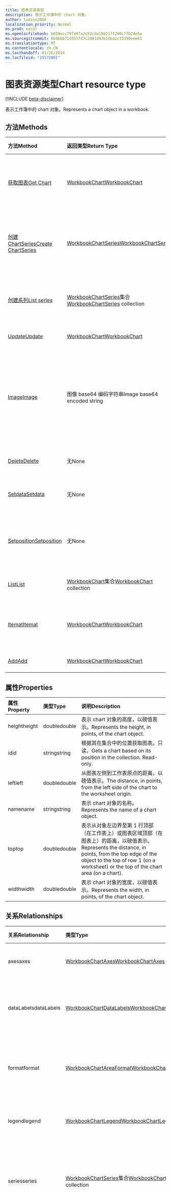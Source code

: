 ```yaml
---
title: 图表资源类型
description: 表示工作簿中的 chart 对象。
author: lumine2008
localization_priority: Normal
ms.prod: excel
ms.openlocfilehash: b038ecc79f497a2c52cda180217f290c7fb2de6a
ms.sourcegitcommit: 66066b71d353fd7c2481d43b1dba2c33390eee61
ms.translationtype: MT
ms.contentlocale: zh-CN
ms.lasthandoff: 01/26/2019
ms.locfileid: "29572001"
---
```

# <a name="chart-resource-type"></a><span data-ttu-id="d383e-103">图表资源类型</span><span class="sxs-lookup"><span data-stu-id="d383e-103">Chart resource type</span></span>

[!INCLUDE [beta-disclaimer](../../includes/beta-disclaimer.md)]

<span data-ttu-id="d383e-104">表示工作簿中的 chart 对象。</span><span class="sxs-lookup"><span data-stu-id="d383e-104">Represents a chart object in a workbook.</span></span>


## <a name="methods"></a><span data-ttu-id="d383e-105">方法</span><span class="sxs-lookup"><span data-stu-id="d383e-105">Methods</span></span>

| <span data-ttu-id="d383e-106">方法</span><span class="sxs-lookup"><span data-stu-id="d383e-106">Method</span></span>           | <span data-ttu-id="d383e-107">返回类型</span><span class="sxs-lookup"><span data-stu-id="d383e-107">Return Type</span></span>    |<span data-ttu-id="d383e-108">说明</span><span class="sxs-lookup"><span data-stu-id="d383e-108">Description</span></span>|
|:---------------|:--------|:----------|
|[<span data-ttu-id="d383e-109">获取图表</span><span class="sxs-lookup"><span data-stu-id="d383e-109">Get Chart</span></span>](../api/chart-get.md) | [<span data-ttu-id="d383e-110">WorkbookChart</span><span class="sxs-lookup"><span data-stu-id="d383e-110">WorkbookChart</span></span>](chart.md) |<span data-ttu-id="d383e-111">读取 chart 对象的属性和关系。</span><span class="sxs-lookup"><span data-stu-id="d383e-111">Read properties and relationships of chart object.</span></span>|
|[<span data-ttu-id="d383e-112">创建 ChartSeries</span><span class="sxs-lookup"><span data-stu-id="d383e-112">Create ChartSeries</span></span>](../api/chart-post-series.md) |[<span data-ttu-id="d383e-113">WorkbookChartSeries</span><span class="sxs-lookup"><span data-stu-id="d383e-113">WorkbookChartSeries</span></span>](chartseries.md)| <span data-ttu-id="d383e-114">通过发布到序列集合创建新的 ChartSeries。</span><span class="sxs-lookup"><span data-stu-id="d383e-114">Create a new ChartSeries by posting to the series collection.</span></span>|
|[<span data-ttu-id="d383e-115">创建系列</span><span class="sxs-lookup"><span data-stu-id="d383e-115">List series</span></span>](../api/chart-list-series.md) |<span data-ttu-id="d383e-116">[WorkbookChartSeries](chartseries.md)集合</span><span class="sxs-lookup"><span data-stu-id="d383e-116">[WorkbookChartSeries](chartseries.md) collection</span></span>| <span data-ttu-id="d383e-117">获取 ChartSeries 对象集合。</span><span class="sxs-lookup"><span data-stu-id="d383e-117">Get a ChartSeries object collection.</span></span>|
|[<span data-ttu-id="d383e-118">Update</span><span class="sxs-lookup"><span data-stu-id="d383e-118">Update</span></span>](../api/chart-update.md) | [<span data-ttu-id="d383e-119">WorkbookChart</span><span class="sxs-lookup"><span data-stu-id="d383e-119">WorkbookChart</span></span>](chart.md)   |<span data-ttu-id="d383e-120">更新 Chart 对象。</span><span class="sxs-lookup"><span data-stu-id="d383e-120">Update Chart object.</span></span> |
|[<span data-ttu-id="d383e-121">Image</span><span class="sxs-lookup"><span data-stu-id="d383e-121">Image</span></span>](../api/chart-image.md)|<span data-ttu-id="d383e-122">图像 base64 编码字符串</span><span class="sxs-lookup"><span data-stu-id="d383e-122">Image base64 encoded string</span></span>|<span data-ttu-id="d383e-123">通过缩放图表适应指定的尺寸，将图表呈现为 base64 编码的图像。</span><span class="sxs-lookup"><span data-stu-id="d383e-123">Renders the chart as a base64-encoded image by scaling the chart to fit the specified dimensions.</span></span>|
|[<span data-ttu-id="d383e-124">Delete</span><span class="sxs-lookup"><span data-stu-id="d383e-124">Delete</span></span>](../api/chart-delete.md)|<span data-ttu-id="d383e-125">无</span><span class="sxs-lookup"><span data-stu-id="d383e-125">None</span></span>|<span data-ttu-id="d383e-126">删除 chart 对象。</span><span class="sxs-lookup"><span data-stu-id="d383e-126">Deletes the chart object.</span></span>|
|[<span data-ttu-id="d383e-127">Setdata</span><span class="sxs-lookup"><span data-stu-id="d383e-127">Setdata</span></span>](../api/chart-setdata.md)|<span data-ttu-id="d383e-128">无</span><span class="sxs-lookup"><span data-stu-id="d383e-128">None</span></span>|<span data-ttu-id="d383e-129">重置图表的源数据。</span><span class="sxs-lookup"><span data-stu-id="d383e-129">Resets the source data for the chart.</span></span>|
|[<span data-ttu-id="d383e-130">Setposition</span><span class="sxs-lookup"><span data-stu-id="d383e-130">Setposition</span></span>](../api/chart-setposition.md)|<span data-ttu-id="d383e-131">无</span><span class="sxs-lookup"><span data-stu-id="d383e-131">None</span></span>|<span data-ttu-id="d383e-132">相对于工作表上的单元格放置图表。</span><span class="sxs-lookup"><span data-stu-id="d383e-132">Positions the chart relative to cells on the worksheet.</span></span>|
|[<span data-ttu-id="d383e-133">List</span><span class="sxs-lookup"><span data-stu-id="d383e-133">List</span></span>](../api/chart-list.md) | <span data-ttu-id="d383e-134">[WorkbookChart](chart.md)集合</span><span class="sxs-lookup"><span data-stu-id="d383e-134">[WorkbookChart](chart.md) collection</span></span> |<span data-ttu-id="d383e-135">获取 chart 对象集合。</span><span class="sxs-lookup"><span data-stu-id="d383e-135">Get chart object collection.</span></span> |
|[<span data-ttu-id="d383e-136">Itemat</span><span class="sxs-lookup"><span data-stu-id="d383e-136">Itemat</span></span>](../api/chartcollection-itemat.md)|[<span data-ttu-id="d383e-137">WorkbookChart</span><span class="sxs-lookup"><span data-stu-id="d383e-137">WorkbookChart</span></span>](chart.md)|<span data-ttu-id="d383e-138">根据其在集合中的位置获取图表。</span><span class="sxs-lookup"><span data-stu-id="d383e-138">Gets a chart based on its position in the collection.</span></span>|
|[<span data-ttu-id="d383e-139">Add</span><span class="sxs-lookup"><span data-stu-id="d383e-139">Add</span></span>](../api/chartcollection-add.md)|[<span data-ttu-id="d383e-140">WorkbookChart</span><span class="sxs-lookup"><span data-stu-id="d383e-140">WorkbookChart</span></span>](chart.md)|<span data-ttu-id="d383e-141">创建新图表。</span><span class="sxs-lookup"><span data-stu-id="d383e-141">Creates a new chart.</span></span>|

## <a name="properties"></a><span data-ttu-id="d383e-142">属性</span><span class="sxs-lookup"><span data-stu-id="d383e-142">Properties</span></span>
| <span data-ttu-id="d383e-143">属性</span><span class="sxs-lookup"><span data-stu-id="d383e-143">Property</span></span>     | <span data-ttu-id="d383e-144">类型</span><span class="sxs-lookup"><span data-stu-id="d383e-144">Type</span></span>   |<span data-ttu-id="d383e-145">说明</span><span class="sxs-lookup"><span data-stu-id="d383e-145">Description</span></span>|
|:---------------|:--------|:----------|
|<span data-ttu-id="d383e-146">height</span><span class="sxs-lookup"><span data-stu-id="d383e-146">height</span></span>|<span data-ttu-id="d383e-147">double</span><span class="sxs-lookup"><span data-stu-id="d383e-147">double</span></span>|<span data-ttu-id="d383e-148">表示 chart 对象的高度，以磅值表示。</span><span class="sxs-lookup"><span data-stu-id="d383e-148">Represents the height, in points, of the chart object.</span></span>|
|<span data-ttu-id="d383e-149">id</span><span class="sxs-lookup"><span data-stu-id="d383e-149">id</span></span>|<span data-ttu-id="d383e-150">string</span><span class="sxs-lookup"><span data-stu-id="d383e-150">string</span></span>|<span data-ttu-id="d383e-p101">根据其在集合中的位置获取图表。只读。</span><span class="sxs-lookup"><span data-stu-id="d383e-p101">Gets a chart based on its position in the collection. Read-only.</span></span>|
|<span data-ttu-id="d383e-153">left</span><span class="sxs-lookup"><span data-stu-id="d383e-153">left</span></span>|<span data-ttu-id="d383e-154">double</span><span class="sxs-lookup"><span data-stu-id="d383e-154">double</span></span>|<span data-ttu-id="d383e-155">从图表左侧到工作表原点的距离，以磅值表示。</span><span class="sxs-lookup"><span data-stu-id="d383e-155">The distance, in points, from the left side of the chart to the worksheet origin.</span></span>|
|<span data-ttu-id="d383e-156">name</span><span class="sxs-lookup"><span data-stu-id="d383e-156">name</span></span>|<span data-ttu-id="d383e-157">string</span><span class="sxs-lookup"><span data-stu-id="d383e-157">string</span></span>|<span data-ttu-id="d383e-158">表示 chart 对象的名称。</span><span class="sxs-lookup"><span data-stu-id="d383e-158">Represents the name of a chart object.</span></span>|
|<span data-ttu-id="d383e-159">top</span><span class="sxs-lookup"><span data-stu-id="d383e-159">top</span></span>|<span data-ttu-id="d383e-160">double</span><span class="sxs-lookup"><span data-stu-id="d383e-160">double</span></span>|<span data-ttu-id="d383e-161">表示从对象左边界至第 1 行顶部（在工作表上）或图表区域顶部（在图表上）的距离，以磅值表示。</span><span class="sxs-lookup"><span data-stu-id="d383e-161">Represents the distance, in points, from the top edge of the object to the top of row 1 (on a worksheet) or the top of the chart area (on a chart).</span></span>|
|<span data-ttu-id="d383e-162">width</span><span class="sxs-lookup"><span data-stu-id="d383e-162">width</span></span>|<span data-ttu-id="d383e-163">double</span><span class="sxs-lookup"><span data-stu-id="d383e-163">double</span></span>|<span data-ttu-id="d383e-164">表示 chart 对象的宽度，以磅值表示。</span><span class="sxs-lookup"><span data-stu-id="d383e-164">Represents the width, in points, of the chart object.</span></span>|

## <a name="relationships"></a><span data-ttu-id="d383e-165">关系</span><span class="sxs-lookup"><span data-stu-id="d383e-165">Relationships</span></span>
| <span data-ttu-id="d383e-166">关系</span><span class="sxs-lookup"><span data-stu-id="d383e-166">Relationship</span></span> | <span data-ttu-id="d383e-167">类型</span><span class="sxs-lookup"><span data-stu-id="d383e-167">Type</span></span>   |<span data-ttu-id="d383e-168">说明</span><span class="sxs-lookup"><span data-stu-id="d383e-168">Description</span></span>|
|:---------------|:--------|:----------|
|<span data-ttu-id="d383e-169">axes</span><span class="sxs-lookup"><span data-stu-id="d383e-169">axes</span></span>|[<span data-ttu-id="d383e-170">WorkbookChartAxes</span><span class="sxs-lookup"><span data-stu-id="d383e-170">WorkbookChartAxes</span></span>](chartaxes.md)|<span data-ttu-id="d383e-p102">表示图表坐标轴。只读。</span><span class="sxs-lookup"><span data-stu-id="d383e-p102">Represents chart axes. Read-only.</span></span>|
|<span data-ttu-id="d383e-173">dataLabels</span><span class="sxs-lookup"><span data-stu-id="d383e-173">dataLabels</span></span>|[<span data-ttu-id="d383e-174">WorkbookChartDataLabels</span><span class="sxs-lookup"><span data-stu-id="d383e-174">WorkbookChartDataLabels</span></span>](chartdatalabels.md)|<span data-ttu-id="d383e-p103">表示图表上的数据标签。只读。</span><span class="sxs-lookup"><span data-stu-id="d383e-p103">Represents the datalabels on the chart. Read-only.</span></span>|
|<span data-ttu-id="d383e-177">format</span><span class="sxs-lookup"><span data-stu-id="d383e-177">format</span></span>|[<span data-ttu-id="d383e-178">WorkbookChartAreaFormat</span><span class="sxs-lookup"><span data-stu-id="d383e-178">WorkbookChartAreaFormat</span></span>](chartareaformat.md)|<span data-ttu-id="d383e-p104">封装图表区域的格式属性。只读。</span><span class="sxs-lookup"><span data-stu-id="d383e-p104">Encapsulates the format properties for the chart area. Read-only.</span></span>|
|<span data-ttu-id="d383e-181">legend</span><span class="sxs-lookup"><span data-stu-id="d383e-181">legend</span></span>|[<span data-ttu-id="d383e-182">WorkbookChartLegend</span><span class="sxs-lookup"><span data-stu-id="d383e-182">WorkbookChartLegend</span></span>](chartlegend.md)|<span data-ttu-id="d383e-p105">表示图表的图例。只读。</span><span class="sxs-lookup"><span data-stu-id="d383e-p105">Represents the legend for the chart. Read-only.</span></span>|
|<span data-ttu-id="d383e-185">series</span><span class="sxs-lookup"><span data-stu-id="d383e-185">series</span></span>|<span data-ttu-id="d383e-186">[WorkbookChartSeries](chartseries.md)集合</span><span class="sxs-lookup"><span data-stu-id="d383e-186">[WorkbookChartSeries](chartseries.md) collection</span></span>|<span data-ttu-id="d383e-p106">表示单个系列或图表中的系列集合。只读。</span><span class="sxs-lookup"><span data-stu-id="d383e-p106">Represents either a single series or collection of series in the chart. Read-only.</span></span>|
|<span data-ttu-id="d383e-189">title</span><span class="sxs-lookup"><span data-stu-id="d383e-189">title</span></span>|[<span data-ttu-id="d383e-190">WorkbookChartTitle</span><span class="sxs-lookup"><span data-stu-id="d383e-190">WorkbookChartTitle</span></span>](charttitle.md)|<span data-ttu-id="d383e-p107">表示指定图表的标题，包括标题的文本、可见性、位置和格式。只读。</span><span class="sxs-lookup"><span data-stu-id="d383e-p107">Represents the title of the specified chart, including the text, visibility, position and formating of the title. Read-only.</span></span>|
|<span data-ttu-id="d383e-193">worksheet</span><span class="sxs-lookup"><span data-stu-id="d383e-193">worksheet</span></span>|[<span data-ttu-id="d383e-194">WorkbookWorksheet</span><span class="sxs-lookup"><span data-stu-id="d383e-194">WorkbookWorksheet</span></span>](worksheet.md)|<span data-ttu-id="d383e-p108">包含当前 chart 的 worksheet 对象。只读。</span><span class="sxs-lookup"><span data-stu-id="d383e-p108">The worksheet containing the current chart. Read-only.</span></span>|

## <a name="json-representation"></a><span data-ttu-id="d383e-197">JSON 表示形式</span><span class="sxs-lookup"><span data-stu-id="d383e-197">JSON representation</span></span>

<span data-ttu-id="d383e-198">下面是资源的 JSON 表示形式。</span><span class="sxs-lookup"><span data-stu-id="d383e-198">Here is a JSON representation of the resource.</span></span>

<!-- {
  "blockType": "resource",
  "optionalProperties": [],
  "keyProperty": "id",
  "baseType": "microsoft.graph.entity",
  "@odata.type": "microsoft.graph.workbookChart"
}-->

```json
{
  "height": 1024,
  "id": "string",
  "left": 1024,
  "name": "string",
  "top": 1024,
  "width": 1024
}

```

<!-- uuid: 8fcb5dbc-d5aa-4681-8e31-b001d5168d79
2015-10-25 14:57:30 UTC -->
<!--
{
  "type": "#page.annotation",
  "description": "Chart resource",
  "keywords": "",
  "section": "documentation",
  "tocPath": "",
  "suppressions": [
    "Error: /api-reference/beta/resources/chart.md:\r\n      Exception processing links.\r\n    System.ArgumentException: Link Definition was null. Link text: !INCLUDE [beta-disclaimer](../../includes/beta-disclaimer.md)\r\n      at ApiDoctor.Validation.DocFile.get_LinkDestinations()\r\n      at ApiDoctor.Validation.DocSet.ValidateLinks(Boolean includeWarnings, String[] relativePathForFiles, IssueLogger issues, Boolean requireFilenameCaseMatch, Boolean printOrphanedFiles)"
  ]
}
-->
